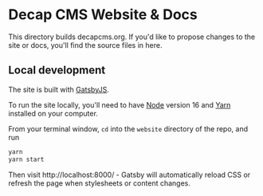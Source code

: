 # Decap CMS Website & Docs

This directory builds decapcms.org. If you'd like to propose changes to the site or docs, you'll find the source files in here.

## Local development

The site is built with [GatsbyJS](https://gatsbyjs.org/).

To run the site locally, you'll need to have [Node](https://nodejs.org) version 16 and [Yarn](https://yarnpkg.com/en/) installed on your computer.

From your terminal window, `cd` into the `website` directory of the repo, and run

```bash
yarn
yarn start
```

Then visit http://localhost:8000/ - Gatsby will automatically reload CSS or
refresh the page when stylesheets or content changes.
